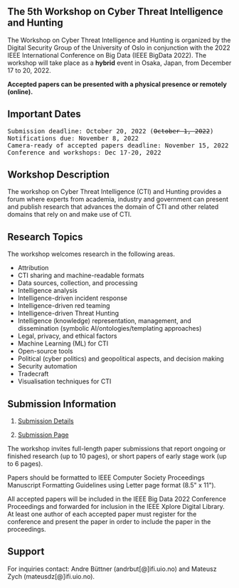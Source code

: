 ## The 5th Workshop on Cyber Threat Intelligence and Hunting

The Workshop on Cyber Threat Intelligence and Hunting is organized by the Digital Security Group of the University of Oslo in conjunction with the 2022 IEEE International Conference on Big Data (IEEE BigData 2022). The workshop will take place as a <b>hybrid</b> event in Osaka, Japan, from December 17 to 20, 2022. 

**Accepted papers can be presented with a physical presence or remotely (online).**

## Important Dates
<pre>
Submission deadline: October 20, 2022 (<s>October 1, 2022</s>)
Notifications due: November 8, 2022
Camera-ready of accepted papers deadline: November 15, 2022
Conference and workshops: Dec 17-20, 2022
</pre>

## Workshop Description
The workshop on Cyber Threat Intelligence (CTI) and Hunting provides a forum where experts from academia, industry and government can present and publish research that advances the domain of CTI and other related domains that rely on and make use of CTI.


## Research Topics
The workshop welcomes research in the following areas.


* Attribution
* CTI sharing and machine-readable formats
* Data sources, collection, and processing
* Intelligence analysis
* Intelligence-driven incident response
* Intelligence-driven red teaming
* Intelligence-driven Threat Hunting
* Intelligence (knowledge) representation, management, and dissemination (symbolic AI/ontologies/templating approaches)
* Legal, privacy, and ethical factors
* Machine Learning (ML) for CTI
* Open-source tools
* Political (cyber politics) and geopolitical aspects, and decision making
* Security automation
* Tradecraft
* Visualisation techniques for CTI


## Submission Information
1. [Submission Details](https://www.ieee.org/conferences/publishing/templates.html)

2. [Submission Page](https://wi-lab.com/cyberchair/2022/bigdata22/scripts/submit.php?subarea=S02&undisplay_detail=1&wh=/cyberchair/2022/bigdata22/scripts/ws_submit.php)

The workshop invites full-length paper submissions that report ongoing or finished research (up to 10 pages), or short papers of early stage work (up to 6 pages).

Papers should be formatted to IEEE Computer Society Proceedings Manuscript Formatting Guidelines using Letter page format (8.5" x 11").

All accepted papers will be included in the IEEE Big Data 2022 Conference Proceedings and forwarded for inclusion in the IEEE Xplore Digital Library. At least one author of each accepted paper must register for the conference and present the paper in order to include the paper in the proceedings.


## Support
For inquiries contact: Andre Büttner (andrbut[@]ifi.uio.no) and Mateusz Zych (mateusdz[@]ifi.uio.no).
